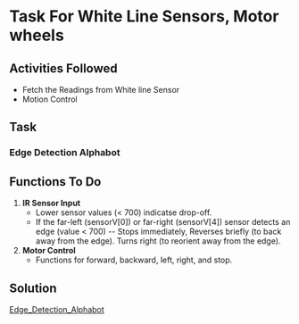 # Task For White Line Sensors, Motor wheels

## Activities Followed

<ul>
<li>Fetch the Readings from White line Sensor</li>
<li>Motion Control </li>
</ul>

## Task 

### Edge Detection Alphabot
###


## Functions To Do

<ol>
    <li><strong>IR Sensor Input</strong>
        <ul>
            <li>Lower sensor values (< 700) indicatse drop-off.</li>
            <li>If the far-left (sensorV[0]) or far-right (sensorV[4]) sensor detects an edge (value < 700) -- Stops immediately, Reverses briefly (to back away from the edge). Turns right (to reorient away from the edge). </li>
        </ul>
    </li>
    <li><strong>Motor Control</strong>
        <ul>
            <li>Functions for forward, backward, left, right, and stop.</li>
        </ul>
    </li>
    
</ol>



## Solution 

<a href="https://github.com/deepaavudiappan/AlphabotV2/tree/00155f95efc2b72ecd84d1d14afa7b96079c1fd0/Alphabot%20V2%20-%20Ar/Activities/Edge_Detection_Alphabot" target="_blank">Edge_Detection_Alphabot</a>

